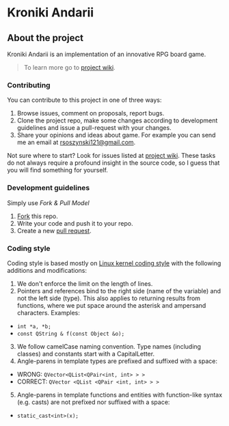 Kroniki Andarii
==================

## About the project

Kroniki Andarii is an implementation of an innovative RPG board game.
> To learn more go to [project wiki].

### Contributing

You can contribute to this project in one of three ways:

1. Browse issues, comment on proposals, report bugs.
2. Clone the project repo, make some changes according to
   development guidelines and issue a pull-request with your changes.
3. Share your opinions and ideas about game.
   For example you can send me an email at <rsoszynski121@gmail.com>.

Not sure where to start? Look for issues listed at [project wiki].
These tasks do not always require a profound insight in the source code,
so I guess that you will find something for yourself.

### Development guidelines

Simply use _Fork & Pull Model_

1. [Fork] this repo.
2. Write your code and push it to your repo.
3. Create a new [pull request].

### Coding style

Coding style is based mostly on [Linux kernel coding style][Coding style] with the following
additions and modifications:

1. We don't enforce the limit on the length of lines.
2. Pointers and references bind to the right side (name of the variable) and
not the left side (type). This also applies to returning results from
functions, where we put space around the asterisk and ampersand characters.
Examples:
  * `int *a, *b;`
  * `const QString & f(const Object &o);`
3. We follow camelCase naming convention. Type names (including classes) and
constants start with a CapitalLetter.
4. Angle-parens in template types are prefixed and suffixed with a space:
 * WRONG: `QVector<QList<QPair<int, int> > >`
 * CORRECT: `QVector <QList <QPair <int, int> > >`
5. Angle-parens in template functions and entities with function-like syntax
(e.g. casts) are not prefixed nor suffixed with a space:
 * `static_cast<int>(x);`

 [project wiki]: https://github.com/Soszu/KronikiAndarii/wiki
 [fork]: https://help.github.com/articles/fork-a-repo
 [pull request]: https://help.github.com/articles/using-pull-requests
 [coding style]: https://www.kernel.org/doc/Documentation/CodingStyle
